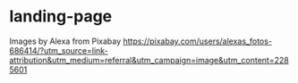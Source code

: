 # landing-page

Images by Alexa from Pixabay
https://pixabay.com/users/alexas_fotos-686414/?utm_source=link-attribution&utm_medium=referral&utm_campaign=image&utm_content=2285601